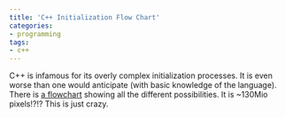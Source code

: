```yaml
---
title: 'C++ Initialization Flow Chart'
categories:
- programming
tags:
- c++
---
```


C++ is infamous for its overly complex initialization processes.
It is even worse than one would anticipate (with basic knowledge of the language).
There is [a flowchart](https://randomnetcat.github.io/cpp_initialization/initialization.png) showing all the different possibilities.
It is ~130Mio pixels!?!?
This is just crazy.
